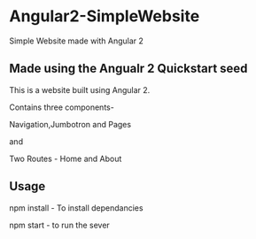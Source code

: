 # Angular2-SimpleWebsite
Simple Website made with Angular 2


## Made using the Angualr 2 Quickstart seed
This is a website built using Angular 2.

Contains three components-

Navigation,Jumbotron and Pages

and 

Two Routes - Home and About

## Usage

npm install - To install dependancies

npm start - to run the sever
